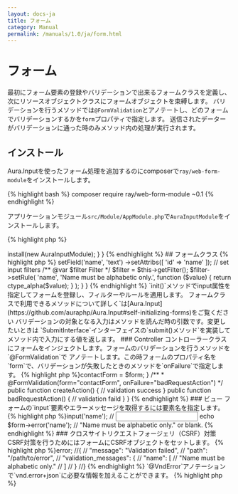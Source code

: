 ```yaml
---
layout: docs-ja
title: フォーム
category: Manual
permalink: /manuals/1.0/ja/form.html
---
```


# フォーム

最初にフォーム要素の登録やバリデーションで出来るフォームクラスを定義し、次にリソースオブジェクトクラスにフォームオブジェクトを束縛します。
バリデーションを行うメソッドでは`@FormValidation`とアノテートし、どのフォームでバリデーションするかを`form`プロパティで指定します。
送信されたデーターがバリデーションに通った時のみメソッド内の処理が実行されます。

## インストール

Aura.Inputを使ったフォーム処理を追加するのにcomposerで`ray/web-form-module`をインストールします。

{% highlight bash %}
composer require ray/web-form-module ~0.1
{% endhighlight %}

アプリケーションモジュール`src/Module/AppModule.php`で`AuraInputModule`をインストールします。

{% highlight php %}
<?php

use Ray\Di\AbstractModule;
use Ray\WebFormModule\WebFormModule;

class AppModule extends AbstractModule
{
    protected function configure()
    {
        $this->install(new AuraInputModule);
    }
}
{% endhighlight %}

## フォームクラス

{% highlight php %}
<?php
use Ray\WebFormModule\AbstractAuraForm;
use Ray\WebFormModule\SetAntiCsrfTrait;

class MyForm extends AbstractAuraForm
{
    /**
     * {@inheritdoc}
     */
    public function init()
    {
        // set input fields
        $this->setField('name', 'text')
             ->setAttribs([
                 'id' => 'name'
             ]);
        // set input filters
        /** @var $filter Filter */
        $filter = $this->getFilter();
        $filter->setRule(
            'name',
            'Name must be alphabetic only.',
            function ($value) {
                return ctype_alpha($value);
            }
        );
    }
}
{% endhighlight %}

`init()`メソッドでinput属性を指定してフォームを登録し、フィルターやルールを適用します。
フォームクラスで利用できるメソッドについて詳しく`は[Aura.Input](https://github.com/auraphp/Aura.Input#self-initializing-forms)をご覧ください

バリデーションの対象となる入力はメソッドを読んだ時の引数です。変更したいときは
`SubmitInterface`インターフェイスの`submit()メソッド`を実装してメソッド内で入力にする値を返します。
### Controller

コントローラークラスにフォームをインジェクトします。フォームのバリデーションを行うメソッドを`@FormValidation`で
アノテートします。この時フォームのプロパティ名を`form`で、バリデーションが失敗したときのメソッドを`onFailure`で指定します。

{% highlight php %}<?php
use Ray\Di\Di\Inject;
use Ray\Di\Di\Named;
use Ray\WebFormModule\Annotation\FormValidation;
use Ray\WebFormModule\FormInterface;

class MyController
{
    /**
     * @var FormInterface
     */
    protected $contactForm;

    /**
     * @Inject
     * @Named("contact_form")
     */
    public function setForm(FormInterface $form)
    {
        $this->contactForm = $form;
    }

    /**
     * @FormValidation(form="contactForm", onFailure="badRequestAction")
     */
    public function createAction()
    {
        // validation success
    }

    public function badRequestAction()
    {
        // validation faild
    }
}
{% endhighlight %}

### ビュー

フォームの`input`要素やエラーメッセージを取得するには要素名を指定します。

{% highlight php %}<?php
  echo $form->input('name'); // <input id="name" type="text" name="name" size="20" maxlength="20" />
  echo $form->error('name'); // "Name must be alphabetic only." or blank.
{% endhighlight %}

### クロスサイトリクエストフォージェリ（CSRF）対策

CSRF対策を行うためにはフォームにCSRFオブジェクトをセットします。

{% highlight php %}<?php
use Ray\WebFormModule\SetAntiCsrfTrait;

class MyForm extends AbstractAuraForm
{
    use SetAntiCsrfTrait;
{% endhighlight %}

セキュリティレベルを高めるためにはユーザーの認証を含んだカスタムCsrfクラスを作成してフォームクラスにセットします。
詳しくはAura.Inputの[Applying CSRF Protections](https://github.com/auraphp/Aura.Input#applying-csrf-protections)をご覧ください。

## バリデーション例外

`@FormValidation`の代わりに`@InputValidation`とアノテートするとバリデーションが失敗したときに`Ray\WebFormModule\Exception\ValidationException`が投げられるよになります。
この場合はHTML表現は使われません。Appリソースに適用してどのクライアントからもバリデーションを行うことができます。Web APIアプリケーションにも便利です。

キャッチした例外の`error`プロパティを`echo`すると[application/vnd.error+json](https://tools.ietf.org/html/rfc6906)メディアタイプの表現が出力されます。

{% highlight php %}<?php
http_response_code(400);
echo $e->error;

//{
//    "message": "Validation failed",
//    "path": "/path/to/error",
//    "validation_messages": {
//        "name": [
//            "Name must be alphabetic only."
//        ]
//    }
//}
{% endhighlight %}

`@VndError`アノテーションで`vnd.error+json`に必要な情報を加えることができます。

{% highlight php %}<?php
    /**
     * @FormValidation(form="contactForm")
     * @VndError(
     *   message="foo validation failed",
     *   logref="a1000", path="/path/to/error",
     *   href={"_self"="/path/to/error", "help"="/path/to/help"}
     * )
     */
{% endhighlight %}
